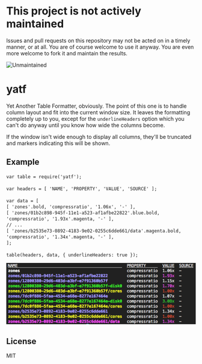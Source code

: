 # This project is not actively maintained

Issues and pull requests on this repository may not be acted on in a timely
manner, or at all.  You are of course welcome to use it anyway. You are even
more welcome to fork it and maintain the results.

![Unmaintained](https://nym.se/img/unmaintained.jpg)

yatf
====

Yet Another Table Formatter, obviously. The point of this one is to handle
column layout and fit into the current window size. It leaves the formatting
completely up to you, except for the `underlineHeaders` option which you can't
do anyway until you know how wide the columns become.

If the window isn't wide enough to display all columns, they'll be truncated and markers indicating this will be shown.

Example
-------

    var table = require('yatf');
    
    var headers = [ 'NAME', 'PROPERTY', 'VALUE', 'SOURCE' ];
    
    var data = [
    [ 'zones'.bold, 'compressratio', '1.06x', '-' ],
    [ 'zones/01b2c898-945f-11e1-a523-af1afbe22822'.blue.bold, 'compressratio', '1.93x'.magenta, '-' ],
    // ...
    [ 'zones/b2535e73-0892-4183-9e02-0255c6dde661/data'.magenta.bold, 'compressratio', '1.34x'.magenta, '-' ],
    ];
    
    table(headers, data, { underlineHeaders: true });

![](https://github.com/calmh/node-yatf/raw/master/screenshot.png)

License
-------

MIT

